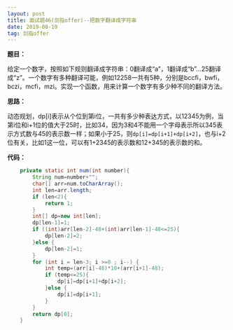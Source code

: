 ```yaml
---
layout: post
title: 面试题46(剑指offer)--把数字翻译成字符串
date: 2019-08-19 
tag: 剑指offer
---
```


**题目：**

给定一个数字，按照如下规则翻译成字符串：0翻译成“a”，1翻译成“b”…25翻译成“z”。一个数字有多种翻译可能，例如12258一共有5种，分别是bccfi，bwfi，bczi，mcfi，mzi。实现一个函数，用来计算一个数字有多少种不同的翻译方法。

**思路：**

动态规划，dp[i]表示从个位到第i位，一共有多少种表达方式，以12345为例，当第i位和i+1位的值大于25时，比如34，因为3和4不能用一个字母表示所以345表示方式数与45的表示数一样；如果小于25，则`dp[i]=dp[i+1]+dp[i+2]`，也与i+2位有关，比如1这一位，可以有1+2345的表示数和12+345的表示数的和。

**代码：**

```java
	private static int num(int number){
        String num=number+"";
        char[] arr=num.toCharArray();
        int len=arr.length;
        if (len<2){
            return 1;
        }
        int[] dp=new int[len];
        dp[len-1]=1;
        if ((int)arr[len-2]-48+(int)arr[len-1]-48<=25){
            dp[len-2]=2;
        }else {
            dp[len-2]=1;
        }
        for (int i = len-3; i >=0 ; i--) {
            int temp=(arr[i]-48)*10+(arr[i+1]-48);
            if (temp<=25){
                dp[i]=dp[i+1]+dp[i+2];
            }else {
                dp[i]=dp[i+1];
            }
        }
        return dp[0];
    }
```


